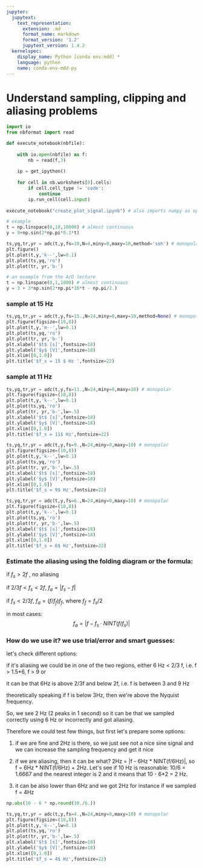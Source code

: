 ```yaml
---
jupyter:
  jupytext:
    text_representation:
      extension: .md
      format_name: markdown
      format_version: '1.2'
      jupytext_version: 1.4.2
  kernelspec:
    display_name: Python [conda env:mdd] *
    language: python
    name: conda-env-mdd-py
---
```


# Understand sampling, clipping and aliasing problems

```python
import io
from nbformat import read

def execute_notebook(nbfile):
    
    with io.open(nbfile) as f:
        nb = read(f,3)
    
    ip = get_ipython()
    
    for cell in nb.worksheets[0].cells:
        if cell.cell_type != 'code':
            continue
        ip.run_cell(cell.input)
        
execute_notebook("create_plot_signal.ipynb") # also imports numpy as np and matplotlib.pyplot as plt
```

```python
# example
t = np.linspace(0,10,10000) # almost continuous
y = 9+np.sin(2*np.pi*0.1*t)

ts,yq,tr,yr = adc(t,y,fs=10,N=4,miny=0,maxy=10,method='soh') # monopolar
plt.figure()
plt.plot(t,y,'k--',lw=0.1)
plt.plot(ts,yq,'ro')
plt.plot(tr, yr,'b-')
```

```python
# an example from the A/D lecture
t = np.linspace(0,1,1000) # almost continuous
y = 3 + 3*np.sin(2*np.pi*10*t - np.pi/2.)
```

### sample at 15 Hz

```python
ts,yq,tr,yr = adc(t,y,fs=15.,N=24,miny=0,maxy=10,method=None) # monopolar
plt.figure(figsize=(10,8))
plt.plot(t,y,'m--',lw=0.1)
plt.plot(ts,yq,'ro')
plt.plot(tr, yr,'b-')
plt.xlabel('$t$ [s]',fontsize=18)
plt.ylabel('$y$ [V]',fontsize=18)
plt.xlim([0,1.0])
plt.title('$f_s = 15 $ Hz ',fontsize=22)
```

### sample at 11 Hz

```python
ts,yq,tr,yr = adc(t,y,fs=11.,N=24,miny=0,maxy=10) # monopolar
plt.figure(figsize=(10,8))
plt.plot(t,y,'k--',lw=0.1)
plt.plot(ts,yq,'ro')
plt.plot(tr, yr,'b-',lw=.5)
plt.xlabel('$t$ [s]',fontsize=18)
plt.ylabel('$y$ [V]',fontsize=18)
plt.xlim([0,1.0])
plt.title('$f_s = 11$ Hz',fontsize=22)
```

```python
ts,yq,tr,yr = adc(t,y,fs=9.,N=24,miny=0,maxy=10) # monopolar
plt.figure(figsize=(10,8))
plt.plot(t,y,'k--',lw=0.1)
plt.plot(ts,yq,'ro')
plt.plot(tr, yr,'b-',lw=.5)
plt.xlabel('$t$ [s]',fontsize=18)
plt.ylabel('$y$ [V]',fontsize=18)
plt.xlim([0,1.0])
plt.title('$f_s = 9$ Hz',fontsize=22)
```

```python
ts,yq,tr,yr = adc(t,y,fs=6.,N=24,miny=0,maxy=10) # monopolar
plt.figure(figsize=(10,8))
plt.plot(t,y,'k--',lw=0.1)
plt.plot(ts,yq,'ro')
plt.plot(tr, yr,'b-',lw=.5)
plt.xlabel('$t$ [s]',fontsize=18)
plt.ylabel('$y$ [V]',fontsize=18)
plt.xlim([0,1.0])
plt.title('$f_s = 6$ Hz',fontsize=22)
```

### Estimate the aliasing using the folding diagram or the formula:
if $f_s > 2 f$ , no aliasing

if $2/3 f < f_s < 2 f$, $f_a = |f_s - f|$

if $f_s < 2/3 f$, $f_a = (f/f_f)f_f$, where $f_f = f_s/2$ 

in most cases: 
    $$f_a = \left|f- f_s \cdot NINT (f/f_s) \right|$$

<!-- #region -->
### How do we use it? we use trial/error and smart guesses:


let's check different options: 

if it's aliasing we could be in one of the two regions, either 6 Hz < 2/3 f, i.e. f > 1.5*6, f > 9 or 

it can be that 6Hz is above 2/3f and below 2f, i.e. f is between 3 and 9 Hz 

theoretically speaking if f is below 3Hz, then we're above the Nyquist frequency. 

So, we see 2 Hz (2 peaks in 1 second) so it can be that we sampled correctly using 6 Hz or incorrectly and got aliasing. 

Therefore we could test few things, but first let's prepare some options:

1. if we are fine and 2Hz is there, so we just see not a nice sine signal and we can increase the sampling frequency and get it nice

2. if we are aliasing, then it can be what? 2Hz = |f - 6Hz * NINT(f/6Hz)|, so f = 6Hz * NINT(f/6Hz) + 2Hz. Let's see if 10 Hz is reasonable: 10/6 = 1.6667 and the nearest integer is 2 and it means that 10 - 6*2 = 2 Hz.

3. it can be also lower than 6Hz and we got 2Hz for instance if we sampled f = 4Hz


<!-- #endregion -->

```python
np.abs(10 - 6 * np.round(10./6.))
```

```python
ts,yq,tr,yr = adc(t,y,fs=4.,N=24,miny=0,maxy=10) # monopolar
plt.figure(figsize=(10,8))
plt.plot(t,y,'k--',lw=0.1)
plt.plot(ts,yq,'ro')
plt.plot(tr, yr,'b-',lw=.5)
plt.xlabel('$t$ [s]',fontsize=18)
plt.ylabel('$y$ [V]',fontsize=18)
plt.xlim([0,1.0])
plt.title('$f_s = 4$ Hz',fontsize=22)
```
